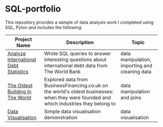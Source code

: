 # SQL-portfolio
This repository provides a sample of data analysis work I completed using SQL, Pyton and includes the following:

Project Name  | Description   |  Topic
------------- | ------------- | ------------------
[Analyze International Debt Statistics](https://github.com/Sonerberat/data-analyst-portfolio/tree/main/Analyze_International_Debt_Statistics)  | Wrote SQL queries to answer interesting questions about international debt data from The World Bank  | data manipulation, importing and cleaning data
[The Oldest Building In The World](https://github.com/Sonerberat/data-analyst-portfolio/tree/main/The_Oldest_Building_In_The_World_2)  | Explored data from BusinessFinancing.co.uk on the world's oldest businesses: when they were founded and which industries they belong to | data manipulation and joins
[Data Visualisation](https://github.com/Sonerberat/data-analyst-portfolio/tree/main/Data%20Visualisation)|Simple data visualisation demonstration|data visualisation

